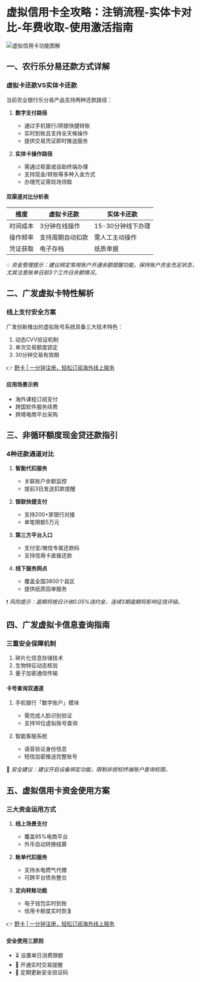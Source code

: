 # 虚拟信用卡全攻略：注销流程-实体卡对比-年费收取-使用激活指南

![虚拟信用卡功能图解](https://bbtdd.com/wp-content/uploads/img/48730665879.webp "虚拟信用卡核心功能解析")

## 一、农行乐分易还款方式详解
### 虚拟卡还款VS实体卡还款
当前农业银行乐分易产品支持两种还款路径：
1. **数字支付路径**
   - 通过手机银行/网银快捷转账
   - 实时到账且支持全天候操作
   - 提供交易凭证即时推送服务

2. **实体卡操作路径** 
   - 需通过柜面或自助终端办理
   - 支持现金/转账等多种入金方式
   - 办理凭证需现场领取

#### 双渠道对比分析表
| 维度        | 虚拟卡还款        | 实体卡还款        |
|-------------|-------------------|-------------------|
| 时间成本    | 3分钟在线操作     | 15-30分钟线下办理 |
| 操作频率    | 支持周期自动扣款  | 需人工主动操作    |
| 凭证获取    | 电子存档          | 纸质单据          |

💡 *资金管理提示：建议绑定常用账户开通余额提醒功能，保持账户资金充足状态，尤其注意账单日前3个工作日余额情况。*

## 二、广发虚拟卡特性解析
### 线上支付安全方案
广发创新推出的虚拟账号系统具备三大技术特色：
1. 动态CVV验证机制
2. 单次交易额度锁定
3. 30分钟交易有效期

👉 [野卡 | 一分钟注册，轻松订阅海外线上服务](https://bbtdd.com/yeka)

#### 应用场景示例
- 海外课程订阅支付
- 跨国软件服务续费
- 跨境电商平台采购

## 三、非循环额度现金贷还款指引
### 4种还款通道对比
1. **智能代扣服务**
   - 关联账户余额监控
   - 提前3日发送扣款提醒
   
2. **银联快捷支付**
   - 支持200+家银行对接
   - 单笔限额5万元

3. **第三方平台入口**
   - 支付宝/微信专属还款码
   - 支持信用卡直接还款

4. **线下服务网点**
   - 覆盖全国3800个县区
   - 提供纸质回单服务

❗ *风险提示：逾期将按日计收0.05%违约金，连续3期逾期将影响征信评级。*

## 四、广发虚拟卡信息查询指南
### 三重安全保障机制
1. 碎片化信息存储技术
2. 生物特征动态核验
3. 量子加密通信传输

#### 卡号查询双通道
1. 手机银行「数字账户」模块
   - 需完成人脸识别验证
   - 支持16位虚拟账号查询

2. 智能客服系统
   - 语音验证身份信息
   - 短信加密推送完整账号

🔐 *安全建议：建议开启设备绑定功能，限制非授权终端账户查询权限。*

## 五、虚拟信用卡资金使用方案
### 三大资金运用方式
1. **线上场景支付**
   - 覆盖95%电商平台
   - 外币自动转换结算

2. **账单代扣服务**
   - 支持水电燃气代缴
   - 可跨平台债务整合

3. **定向转账功能**
   - 电子钱包实时到账
   - 信用卡额度实时恢复

👉 [野卡 | 一分钟注册，轻松订阅海外线上服务](https://bbtdd.com/yeka)

#### 安全使用三原则
- ⏳ 设置单日消费限额
- 🔔 开通实时交易提醒
- 🔄 定期更新安全验证码